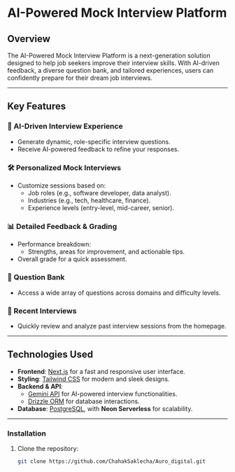 # AI-Powered Mock Interview Platform

## Overview

The AI-Powered Mock Interview Platform is a next-generation solution designed to help job seekers improve their interview skills. With AI-driven feedback, a diverse question bank, and tailored experiences, users can confidently prepare for their dream job interviews.

---

## Key Features

### 🎯 AI-Driven Interview Experience
- Generate dynamic, role-specific interview questions.
- Receive AI-powered feedback to refine your responses.

### 🛠️ Personalized Mock Interviews
- Customize sessions based on:
  - Job roles (e.g., software developer, data analyst).
  - Industries (e.g., tech, healthcare, finance).
  - Experience levels (entry-level, mid-career, senior).

### 📊 Detailed Feedback & Grading
- Performance breakdown:
  - Strengths, areas for improvement, and actionable tips.
- Overall grade for a quick assessment.

### 📂 Question Bank
- Access a wide array of questions across domains and difficulty levels.

### 🔄 Recent Interviews
- Quickly review and analyze past interview sessions from the homepage.

---

## Technologies Used

- **Frontend**: [Next.js](https://nextjs.org/) for a fast and responsive user interface.
- **Styling**: [Tailwind CSS](https://tailwindcss.com/) for modern and sleek designs.
- **Backend & API**: 
  - [Gemini API](https://example.com/gemini) for AI-powered interview functionalities.
  - [Drizzle ORM](https://github.com/drizzle-team/drizzle-orm) for database interactions.
- **Database**: [PostgreSQL](https://www.postgresql.org/), with **Neon Serverless** for scalability.

---



### Installation

1. Clone the repository:
   ```bash
   git clone https://github.com/ChahakSaklecha/Auro_digital.git
